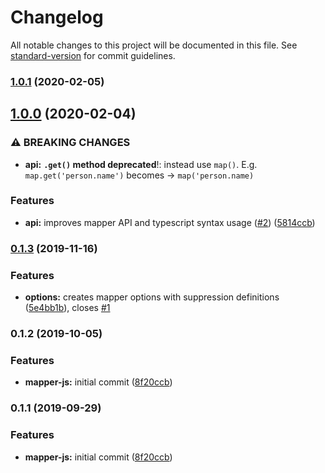 # Changelog

All notable changes to this project will be documented in this file. See [standard-version](https://github.com/conventional-changelog/standard-version) for commit guidelines.

### [1.0.1](https://github.com/arg-def/mapper-js/compare/v1.0.0...v1.0.1) (2020-02-05)

## [1.0.0](https://github.com/arg-def/mapper-js/compare/v0.1.3...v1.0.0) (2020-02-04)


### ⚠ BREAKING CHANGES

* **api:** **`.get()` method deprecated**!: instead use `map()`. E.g. `map.get('person.name')` becomes -> `map('person.name)`

### Features

* **api:** improves mapper API and typescript syntax usage ([#2](https://github.com/arg-def/mapper-js/issues/2)) ([5814ccb](https://github.com/arg-def/mapper-js/commit/5814ccb36ad4645598bbfed4a2004449891c7e83))

### [0.1.3](https://github.com/arg-def/mapper-js/compare/v0.1.2...v0.1.3) (2019-11-16)


### Features

* **options:** creates mapper options with suppression definitions ([5e4bb1b](https://github.com/arg-def/mapper-js/commit/5e4bb1b)), closes [#1](https://github.com/arg-def/mapper-js/issues/1)

### 0.1.2 (2019-10-05)


### Features

* **mapper-js:** initial commit ([8f20ccb](https://github.com/arg-def/mapper-js/commit/8f20ccb))

### 0.1.1 (2019-09-29)


### Features

* **mapper-js:** initial commit ([8f20ccb](https://github.com/arg-def/mapper-js/commit/8f20ccb))
